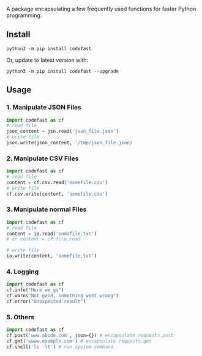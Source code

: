 A package encapsulating a few frequently used functions for faster Python programming. 

## Install
`python3 -m pip install codefast`

Or, update to latest version with:

`python3 -m pip install codefast --upgrade`


## Usage
### 1. Manipulate JSON Files
```python
import codefast as cf
# read file
json_content = jsn.read('json_file.json')
# write file
json.write(json_content, '/tmp/json_file.json)
```

### 2. Manipulate CSV Files
```python
import codefast as cf
# read file
content = cf.csv.read('somefile.csv')
# write file
cf.csv.write(content, 'somefile.csv')
```

### 3. Manipulate normal Files
```python
import codefast as cf
# read file
content = io.read('somefile.txt')
# or content = cf.file.read

# write file
io.write(content, 'somefile.txt')
```

### 4. Logging
```python
import codefast as cf
cf.info("Here we go")
cf.warn("Not good, something went wrong")
cf.error("Unexpected result")
```

### 5. Others
```python
import codefast as cf
cf.post('www.abcde.com', json={}) # encapsulate requests.post
cf.get('wwww.example.com') # encapsulate requests.get
cf.shell('ls -lt') # run system command
```

